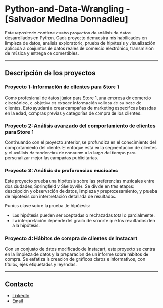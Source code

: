 # Python-and-Data-Wrangling - [Salvador Medina Donnadieu]

Este repositorio contiene cuatro proyectos de análisis de datos desarrollados en Python. Cada proyecto demuestra mis habilidades en limpieza de datos, análisis exploratorio, prueba de hipótesis y visualización aplicada a conjuntos de datos reales de comercio electrónico, transmisión de música y entrega de comestibles.

---

## Descripción de los proyectos

### Proyecto 1: Información de clientes para Store 1  
Como profesional de datos júnior para Store 1, una empresa de comercio electrónico, el objetivo es extraer información valiosa de su base de clientes. Esto ayudará a crear campañas de marketing específicas basadas en la edad, compras previas y categorías de compra de los clientes.

### Proyecto 2: Análisis avanzado del comportamiento de clientes para Store 1  
Continuando con el proyecto anterior, se profundiza en el conocimiento del comportamiento del cliente. El enfoque está en la segmentación de clientes y el análisis de tendencias de consumo a lo largo del tiempo para personalizar mejor las campañas publicitarias.

### Proyecto 3: Análisis de preferencias musicales  
Este proyecto prueba una hipótesis sobre las preferencias musicales entre dos ciudades, Springfield y Shelbyville. Se divide en tres etapas: descripción y observación de datos, limpieza y preprocesamiento, y prueba de hipótesis con interpretación detallada de resultados.

Puntos clave sobre la prueba de hipótesis:
- Las hipótesis pueden ser aceptadas o rechazadas total o parcialmente.
- La interpretación depende del grado de soporte que los resultados den a la hipótesis.

### Proyecto 4: Hábitos de compra de clientes de Instacart  
Con un conjunto de datos modificado de Instacart, este proyecto se centra en la limpieza de datos y la preparación de un informe sobre hábitos de compra. Se enfatiza la creación de gráficos claros e informativos, con títulos, ejes etiquetados y leyendas.

---

## Contacto

- [LinkedIn](https://www.linkedin.com/in/tuusuario)
- [Email](mailto:tuemail@ejemplo.com)
